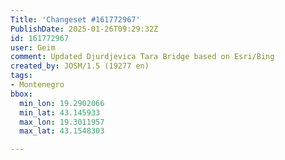```yaml
---
Title: 'Changeset #161772967'
PublishDate: 2025-01-26T09:29:32Z
id: 161772967
user: Geim
comment: Updated Djurdjevica Tara Bridge based on Esri/Bing
created_by: JOSM/1.5 (19277 en)
tags:
- Montenegro
bbox:
  min_lon: 19.2902066
  min_lat: 43.145933
  max_lon: 19.3011957
  max_lat: 43.1548303

---
```


